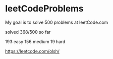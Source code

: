 # leetCodeProblems
My goal is to solve 500 problems at leetCode.com

solved 368/500 so far

193 easy
156 medium
19 hard


https://leetcode.com/olsh/
